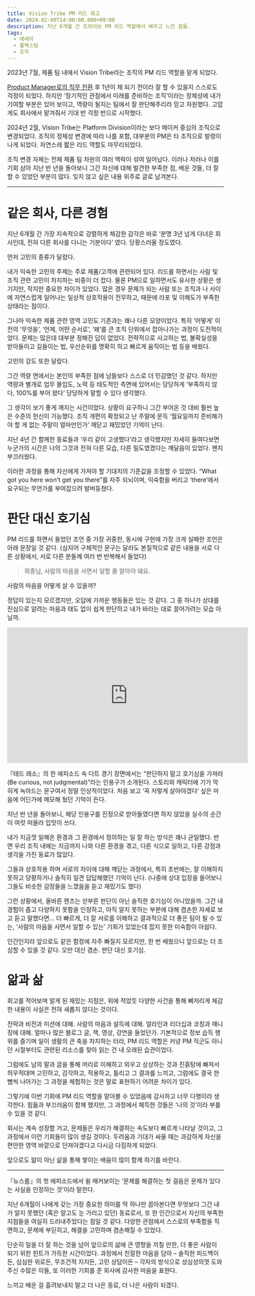 ```yaml
---
title: Vision Tribe PM 리드 회고
date: 2024-02-08T14:00:00.000+09:00
description: 지난 6개월 간 트라이브 PM 리드 역할에서 배우고 느낀 점들.
tags:
  - 에세이
  - 플렉스팀
  - 조직
---
```


2023년 7월, 제품 팀 내에서 Vision Tribe라는 조직의 PM 리드 역할을 맡게 되었다.

[Product Manager로의 직무 전환](https://ahnheejong.name/articles/transition-to-product-manager/) 후 1년이 채 되기 전이라 잘 할 수 있을지 스스로도 걱정이 되었다. 하지만 ‘장기적인 관점에서 미래를 준비하는 조직’이라는 정체성에 내가 기여할 부분은 있어 보이고, 역량이 될지는 팀에서 잘 판단해주리라 믿고 자원했다. 고맙게도 회사에서 맡겨줘서 기대 반 걱정 반으로 시작했다.

2024년 2월, Vision Tribe는 Platform Division이라는 보다 메이커 중심의 조직으로 변경되었다. 조직의 정체성 변경에 따라 나를 포함, 대부분의 PM은 타 조직으로 발령이 나게 되었다. 자연스레 짧은 리드 역할도 마무리되었다.

조직 변경 자체는 전체 제품 팀 차원의 여러 맥락이 섞여 일어났다. 이러나 저러나 이를 기회 삼아 지난 반 년을 돌아보니 그간 자신에 대해 발견한 부족한 점, 배운 것들, 더 잘 할 수 있었던 부분이 많다. 잊지 않고 싶은 내용 위주로 글로 남겨본다.

---

# 같은 회사, 다른 경험

지난 6개월 간 가장 지속적으로 강렬하게 체감한 감각은 바로 ‘분명 3년 넘게 다녀온 회사인데, 전혀 다른 회사를 다니는 기분이다’ 였다. 당황스러울 정도였다.

먼저 고민의 종류가 달랐다.

내가 익숙한 고민의 주제는 주로 제품/고객에 관련되어 있다. 리드를 하면서는 사람 및 조직 관련 고민이 차지하는 비중이 더 컸다. 물론 PM으로 일하면서도 유사한 상황은 생기지만, 작지만 중요한 차이가 있었다. 많은 경우 문제가 되는 사람 또는 조직과 나 사이에 자연스럽게 일어나는 일상적 상호작용이 전무하고, 때문에 라포 및 이해도가 부족한 상태라는 점이다.

그나마 익숙한 제품 관련 영역 고민도 기존과는 꽤나 다른 모양이었다. 특히 ‘어떻게’ 이전의 ‘무엇을’, ‘언제, 어떤 순서로’, ‘왜’를 큰 조직 단위에서 잡아나가는 과정이 도전적이었다. 문제는 많은데 대부분 정해진 답이 없었다. 전략적으로 사고하는 법, 불확실성을 받아들이고 길들이는 법, 우선순위를 명확히 하고 빠르게 움직이는 법 등을 배웠다.

고민의 강도 또한 달랐다.

그간 역량 면에서는 본인의 부족한 점에 남들보다 스스로 더 민감했던 것 같다. 하지만 역량과 별개로 업무 몰입도, 노력 등 태도적인 측면에 있어서는 당당하게 ‘부족하지 않다, 100%를 부어 왔다’ 당당하게 말할 수 있다 생각했다.

그 생각이 보기 좋게 깨지는 시간이었다. 상황이 요구하니 그간 부어온 것 대비 훨씬 높은 수준의 헌신이 가능했다. 조직 개편이 확정되고 난 주말에 문득 ‘월요일까지 준비해가야 할 게 없는 주말이 얼마만인가’ 깨닫고 재밌었던 기억이 난다.

지난 4년 간 함께한 동료들과 ‘우리 같이 고생했다’라고 생각했지만 자세히 들여다보면 누군가의 시간은 나의 그것과 전혀 다른 모습, 다른 밀도였겠다는 깨달음이 있었다. 왠지 부끄러웠다.

이러한 과정을 통해 자신에게 가져야 할 기대치의 기준값을 조정할 수 있었다. “What got you here won't get you there”를 자주 되뇌이며, 익숙함을 버리고 ‘there’에서 요구되는 무언가를 부여잡으려 발버둥쳤다.

# 판단 대신 호기심

PM 리드를 하면서 들었던 조언 중 가장 귀중한, 동시에 구현에 가장 크게 실패한 조언은 아래 문장일 것 같다. (심지어 구체적인 문구는 달라도 본질적으로 같은 내용을 서로 다른 상황에서, 서로 다른 분들께 여러 번 반복해서 들었다)

> 희종님, 사람의 마음을 사면서 일할 줄 알아야 돼요.

사람의 마음을 어떻게 살 수 있을까?

정답이 있는지 모르겠지만, 오답에 가까운 행동들은 있는 것 같다. 그 중 하나가 상대를 진심으로 알려는 마음과 태도 없이 쉽게 판단하고 내가 바라는 대로 끌어가려는 모습 아닐까.

<iframe width="560" height="315" src="https://www.youtube.com/embed/p8U_Nt0QNNo?si=YYuLObEbXiHgdXUg" title="YouTube video player" frameborder="0" allow="accelerometer; autoplay; clipboard-write; encrypted-media; gyroscope; picture-in-picture; web-share" allowfullscreen></iframe>

『테드 래소』의 한 에피소드 속 다트 경기 장면에서는 “판단하지 말고 호기심을 가져라(Be curious, not judgmental)”라는 인용구가 소개된다. 스토리와 캐릭터에 기가 막히게 녹아드는 문구여서 정말 인상적이었다. 처음 보고 ‘꼭 저렇게 살아야겠다‘ 싶은 마음에 어딘가에 메모해 뒀던 기억이 든다.

지난 반 년을 돌아보니, 해당 인용구를 진정으로 받아들였다면 하지 않았을 실수의 순간이 여럿 떠올라 입맛이 쓰다.

내가 지금껏 일해온 환경과 그 환경에서 정의하는 일 잘 하는 방식은 꽤나 균일했다. 반면 우리 조직 내에는 지금까지 나와 다른 환경을 겪고, 다른 식으로 일하고, 다른 강점과 생각을 가진 동료가 많았다.

그들과 상호작용 하며 서로의 차이에 대해 깨닫는 과정에서, 특히 초반에는, 잘 이해하지 못하고 당황하거나 솔직히 일견 답답해했던 기억이 난다. (나중에 상대 입장을 들어보니 그들도 비슷한 감정들을 느꼈음을 듣고 재밌기도 했다)

그런 상황에서, 올바른 렌즈는 섣부른 판단이 아닌 솔직한 호기심이 아니었을까. 그간 내 경험이 좁고 다양하지 못함을 인정하고, 아직 알지 못하는 부분에 대해 겸손한 자세로 보고 듣고 말했다면... 더 빠르게, 더 잘 서로를 이해하고 결과적으로 더 좋은 팀이 될 수 있는, ‘사람의 마음을 사면서 일할 수 있는’ 기회가 있었는데 잡지 못한 미숙함이 아쉽다.

인간인지라 앞으로도 같은 함정에 자주 빠질지 모르지만, 한 번 배웠으니 앞으로는 더 조심할 수 있을 것 같다. 오만 대신 겸손. 판단 대신 호기심.

# 앎과 삶

회고를 적어보며 알게 된 재밌는 지점은, 위에 적었듯 다양한 사건을 통해 뼈저리게 체감한 내용이 사실은 전혀 새롭지 않다는 것이다.

전략과 비전과 미션에 대해. 사람의 마음과 설득에 대해. 얼라인과 리더십과 코칭과 매니징에 대해. 얼마나 많은 블로그 글, 책, 영상, 강연을 들었던가. 기본적으로 정보 습득 행위를 즐기며 일이 생활의 큰 축을 차지하는 터라, PM 리드 역할은 커녕 PM 직군도 아니던 시절부터도 관련된 리소스를 찾아 읽는 건 내 오래된 습관이었다.

그럼에도 남의 말과 글을 통해 머리로 이해하고 외우고 상상하는 것과 진흙탕에 빠져서 허우적대며 고민하고, 감각하고, 적용하고, 틀리고 그 결과를 느끼고, 그럼에도 결국 한 뼘씩 나아가는 그 과정을 체험하는 것은 말로 표현하기 어려운 차이가 있다.

그렇기에 이번 기회에 PM 리드 역할을 맡아볼 수 있었음에 감사하고 너무 다행이라 생각한다. 힘듦과 부끄러움이 함께 했지만, 그 과정에서 체득한 것들은 ‘나의 것’이라 부를 수 있을 것 같다.

회사는 계속 성장할 거고, 문제들은 우리가 해결하는 속도보다 빠르게 나타날 것이고, 그 과정에서 이런 기회들이 많이 생길 것이다. 두려움과 기대가 싸울 때는 과감하게 자신을 편안한 영역 바깥으로 던져야겠다고 다시금 다짐하게 되었다.

앞으로도 앎이 아닌 삶을 통해 쌓이는 배움이 많이 함께 하기를 바란다.

---

『뉴스룸』의 첫 에피소드에서 윌 매커보이는 ‘문제를 해결하는 첫 걸음은 문제가 있다는 사실을 인정하는 것’이라 말한다.

지난 6개월이 나에게 갖는 가장 중요한 의미를 딱 하나만 꼽아본다면 무엇보다 그간 내가 알지 못했던 (혹은 알고도 눈 가리고 있던) 동료로서, 또 한 인간으로서 자신의 부족한 지점들을 여실히 드러내주었다는 점일 것 같다. 다양한 관점에서 스스로의 부족함을 직면하고, 문제에 부딛히고, 해결을 고민하며 겸손해질 수 있었다.

단순히 일을 더 잘 하는 것을 넘어 앞으로의 삶에 큰 영향을 끼칠 만한, 더 좋은 사람이 되기 위한 힌트가 가득한 시간이었다. 과정에서 친절한 마음을 담아 – 솔직한 피드백이든, 심심한 위로든, 무조건적 지지든, 고민 상담이든 – 각자의 방식으로 성심성의껏 도와주신 수많은 이들, 또 이러한 기회를 준 회사에 감사한 마음을 표한다.

느끼고 배운 걸 흘려보내지 말고 더 나은 동료, 더 나은 사람이 되겠다.
